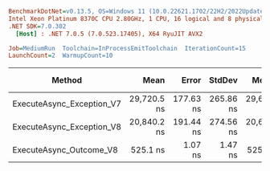 ``` ini

BenchmarkDotNet=v0.13.5, OS=Windows 11 (10.0.22621.1702/22H2/2022Update/SunValley2), VM=Hyper-V
Intel Xeon Platinum 8370C CPU 2.80GHz, 1 CPU, 16 logical and 8 physical cores
.NET SDK=7.0.302
  [Host] : .NET 7.0.5 (7.0.523.17405), X64 RyuJIT AVX2

Job=MediumRun  Toolchain=InProcessEmitToolchain  IterationCount=15  
LaunchCount=2  WarmupCount=10  

```
|                    Method |        Mean |     Error |    StdDev |      Median | Ratio | RatioSD |   Gen0 | Allocated | Alloc Ratio |
|-------------------------- |------------:|----------:|----------:|------------:|------:|--------:|-------:|----------:|------------:|
| ExecuteAsync_Exception_V7 | 29,720.5 ns | 177.63 ns | 265.86 ns | 29,629.0 ns | 56.63 |    0.58 | 0.0610 |    2888 B |       15.04 |
| ExecuteAsync_Exception_V8 | 20,840.2 ns | 191.44 ns | 274.56 ns | 20,696.3 ns | 39.71 |    0.51 | 0.0610 |    1816 B |        9.46 |
|   ExecuteAsync_Outcome_V8 |    525.1 ns |   1.07 ns |   1.47 ns |    525.0 ns |  1.00 |    0.00 | 0.0076 |     192 B |        1.00 |
